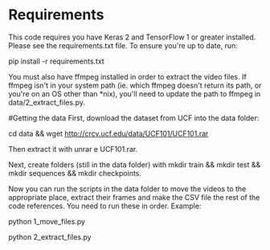 # Requirements
This code requires you have Keras 2 and TensorFlow 1 or greater installed. Please see the requirements.txt file. To ensure you're up to date, run: 

pip install -r requirements.txt


You must also have ffmpeg installed in order to extract the video files. If ffmpeg isn't in your system path (ie. which ffmpeg doesn't return its path, or you're on an OS other than *nix), you'll need to update the path to ffmpeg in data/2_extract_files.py.



#Getting the data
First, download the dataset from UCF into the data folder:

cd data && wget http://crcv.ucf.edu/data/UCF101/UCF101.rar

Then extract it with unrar e UCF101.rar.

Next, create folders (still in the data folder) with mkdir train && mkdir test && mkdir sequences && mkdir checkpoints.

Now you can run the scripts in the data folder to move the videos to the appropriate place, extract their frames and make the CSV file the rest of the code references. You need to run these in order. Example:

python 1_move_files.py

python 2_extract_files.py

